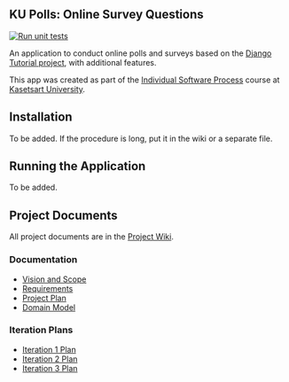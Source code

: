 ## KU Polls: Online Survey Questions 
[![Run unit tests](https://github.com/PHIMNADA024/ku-polls/actions/workflows/run_unittests.yml/badge.svg)](https://github.com/PHIMNADA024/ku-polls/actions/workflows/run_unittests.yml)


An application to conduct online polls and surveys based
on the [Django Tutorial project](https://docs.djangoproject.com/en/5.1/intro/tutorial01/), with
additional features.

This app was created as part of the [Individual Software Process](
https://cpske.github.io/ISP) course at [Kasetsart University](https://www.ku.ac.th).

## Installation

To be added. If the procedure is long, put it in the wiki or a separate file.

## Running the Application

To be added.

## Project Documents

All project documents are in the [Project Wiki](../../wiki/Home).

### Documentation
- [Vision and Scope](../../wiki/Vision-and-Scope)
- [Requirements](../../wiki/Requirements)
- [Project Plan](../../wiki/Project-Plan)
- [Domain Model](../../wiki/Domain-Model)

### Iteration Plans
- [Iteration 1 Plan](../../wiki/Iteration-1-Plan)
- [Iteration 2 Plan](../../wiki/Iteration-2-Plan)
- [Iteration 3 Plan](../../wiki/Iteration-3-Plan)